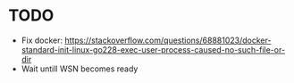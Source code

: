 # TODO

* Fix docker: https://stackoverflow.com/questions/68881023/docker-standard-init-linux-go228-exec-user-process-caused-no-such-file-or-dir
* Wait untill WSN becomes ready
